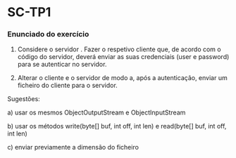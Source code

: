 # SC-TP1

### Enunciado do exercício

1. Considere o servidor <myServer>. Fazer o respetivo cliente que, de acordo com o código do servidor, deverá enviar as suas credenciais (user e password) para se autenticar no servidor.

2. Alterar o cliente e o servidor de modo a, após a autenticação, enviar um ficheiro do cliente para o servidor.

Sugestões:

a) usar os mesmos ObjectOutputStream e ObjectInputStream

b) usar os métodos write(byte[] buf, int off, int len) e read(byte[] buf, int off, int len)

c) enviar previamente a dimensão do ficheiro